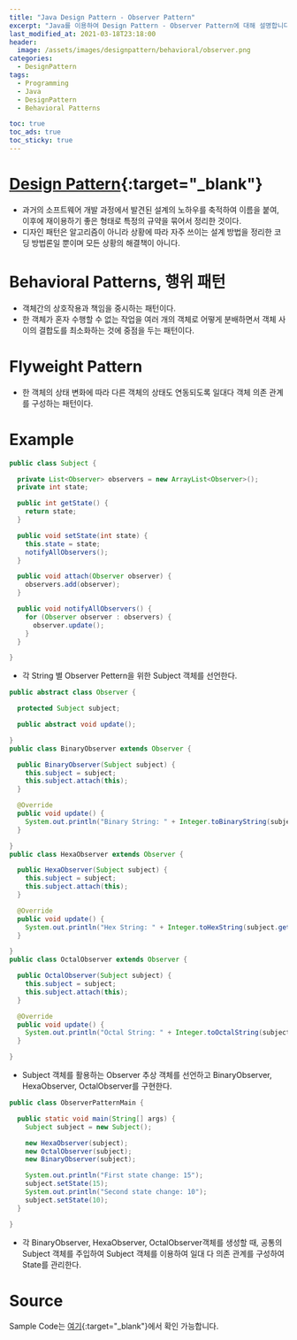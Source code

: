 ```yaml
---
title: "Java Design Pattern - Observer Pattern"
excerpt: "Java를 이용하여 Design Pattern - Observer Pattern에 대해 설명합니다."
last_modified_at: 2021-03-18T23:18:00
header:
  image: /assets/images/designpattern/behavioral/observer.png
categories:
  - DesignPattern
tags:
  - Programming
  - Java
  - DesignPattern
  - Behavioral Patterns

toc: true
toc_ads: true
toc_sticky: true
---
```

# [Design Pattern](../designpattern){:target="_blank"}
- 과거의 소프트웨어 개발 과정에서 발견된 설계의 노하우를 축적하여 이름을 붙여, 이후에 재이용하기 좋은 형태로 특정의 규약을 묶어서 정리한 것이다.
- 디자인 패턴은 알고리즘이 아니라 상황에 따라 자주 쓰이는 설계 방법을 정리한 코딩 방법론일 뿐이며 모든 상황의 해결책이 아니다.

# Behavioral Patterns, 행위 패턴
- 객체간의 상호작용과 책임을 중시하는 패턴이다.
- 한 객체가 혼자 수행할 수 없는 작업을 여러 개의 객체로 어떻게 분배하면서 객체 사이의 결합도를 최소화하는 것에 중점을 두는 패턴이다.

# Flyweight Pattern
- 한 객체의 상태 변화에 따라 다른 객체의 상태도 연동되도록 일대다 객체 의존 관계를 구성하는 패턴이다.

# Example
```java
public class Subject {

  private List<Observer> observers = new ArrayList<Observer>();
  private int state;

  public int getState() {
    return state;
  }

  public void setState(int state) {
    this.state = state;
    notifyAllObservers();
  }

  public void attach(Observer observer) {
    observers.add(observer);
  }

  public void notifyAllObservers() {
    for (Observer observer : observers) {
      observer.update();
    }
  }

}
```

- 각 String 별 Observer Pettern을 위한 Subject 객체를 선언한다.

```java
public abstract class Observer {

  protected Subject subject;

  public abstract void update();

}
public class BinaryObserver extends Observer {

  public BinaryObserver(Subject subject) {
    this.subject = subject;
    this.subject.attach(this);
  }

  @Override
  public void update() {
    System.out.println("Binary String: " + Integer.toBinaryString(subject.getState()));
  }

}
public class HexaObserver extends Observer {

  public HexaObserver(Subject subject) {
    this.subject = subject;
    this.subject.attach(this);
  }

  @Override
  public void update() {
    System.out.println("Hex String: " + Integer.toHexString(subject.getState()).toUpperCase());
  }

}
public class OctalObserver extends Observer {

  public OctalObserver(Subject subject) {
    this.subject = subject;
    this.subject.attach(this);
  }

  @Override
  public void update() {
    System.out.println("Octal String: " + Integer.toOctalString(subject.getState()));
  }

}
```

- Subject 객체를 활용하는 Observer 추상 객체를 선언하고 BinaryObserver, HexaObserver, OctalObserver를 구현한다.

```java
public class ObserverPatternMain {

  public static void main(String[] args) {
    Subject subject = new Subject();

    new HexaObserver(subject);
    new OctalObserver(subject);
    new BinaryObserver(subject);

    System.out.println("First state change: 15");
    subject.setState(15);
    System.out.println("Second state change: 10");
    subject.setState(10);
  }

}
```

- 각 BinaryObserver, HexaObserver, OctalObserver객체를 생성할 때, 공통의 Subject 객체를 주입하여 Subject 객체를 이용하여 일대 다 의존 관계를 구성하여 State를 관리한다.

# Source
Sample Code는 [여기](https://github.com/GracefulSoul/designpattern/tree/master/src/main/java/gracefulsoul/behavioral/observer){:target="_blank"}에서 확인 가능합니다.